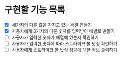 # 구현할 기능 목록

- [X] 세가지의 다른 값을 가지고 있는 배열 만들기
- [X] 사용자에게 3가지의 다른 숫자를 입력받아 배열로 만들기
- [ ] 사용자가 입력한 숫자가 배열에 있는지 확인하기
- [ ] 사용자가 입력한 숫자에 따라 스트라이크 볼 낫싱 확인하기
- [ ] 사용자에게 스트라이크 볼 낫싱 성공에 대한 정보 출력하기